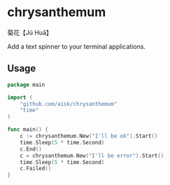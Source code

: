 # chrysanthemum

菊花【Jú Huā】

Add a text spinner to your terminal applications.

## Usage

```go
package main

import (
	"github.com/aisk/chrysanthemum"
	"time"
)

func main() {
	c := chrysanthemum.New("I'll be ok").Start()
	time.Sleep(5 * time.Second)
	c.End()
	c = chrysanthemum.New("I'll be error").Start()
	time.Sleep(5 * time.Second)
	c.Failed()
}
```
